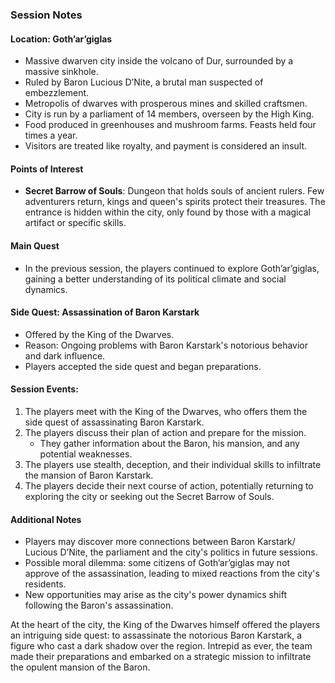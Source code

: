 ### Session Notes

#### Location: Goth’ar’giglas
- Massive dwarven city inside the volcano of Dur, surrounded by a massive sinkhole.
- Ruled by Baron Lucious D’Nite, a brutal man suspected of embezzlement.
- Metropolis of dwarves with prosperous mines and skilled craftsmen.
- City is run by a parliament of 14 members, overseen by the High King.
- Food produced in greenhouses and mushroom farms. Feasts held four times a year.
- Visitors are treated like royalty, and payment is considered an insult.

#### Points of Interest
- **Secret Barrow of Souls**: Dungeon that holds souls of ancient rulers. Few adventurers return, kings and queen's spirits protect their treasures. The entrance is hidden within the city, only found by those with a magical artifact or specific skills.

#### Main Quest
- In the previous session, the players continued to explore Goth’ar’giglas, gaining a better understanding of its political climate and social dynamics.

#### Side Quest: Assassination of Baron Karstark
- Offered by the King of the Dwarves.
- Reason: Ongoing problems with Baron Karstark's notorious behavior and dark influence.
- Players accepted the side quest and began preparations.

#### Session Events:
1. The players meet with the King of the Dwarves, who offers them the side quest of assassinating Baron Karstark.
2. The players discuss their plan of action and prepare for the mission.
    - They gather information about the Baron, his mansion, and any potential weaknesses.
3. The players use stealth, deception, and their individual skills to infiltrate the mansion of Baron Karstark.
4. The players decide their next course of action, potentially returning to exploring the city or seeking out the Secret Barrow of Souls.

#### Additional Notes
- Players may discover more connections between Baron Karstark/ Lucious D’Nite, the parliament and the city's politics in future sessions.
- Possible moral dilemma: some citizens of Goth’ar’giglas may not approve of the assassination, leading to mixed reactions from the city's residents.
- New opportunities may arise as the city's power dynamics shift following the Baron's assassination.



At the heart of the city, the King of the Dwarves himself offered the players an intriguing side quest: to assassinate the notorious Baron Karstark, a figure who cast a dark shadow over the region. Intrepid as ever, the team made their preparations and embarked on a strategic mission to infiltrate the opulent mansion of the Baron.